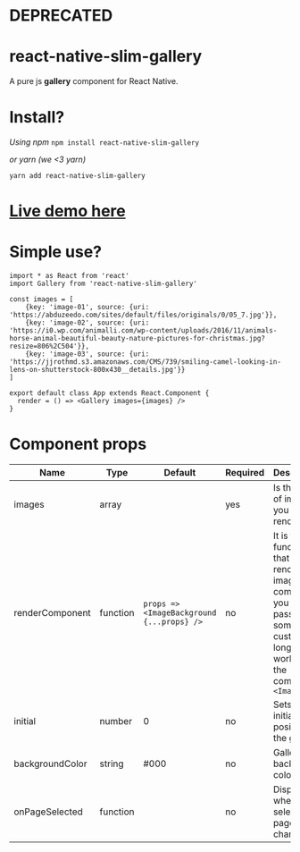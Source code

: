# DEPRECATED

# react-native-slim-gallery

A pure js **gallery** component for React Native.

# Install?

_Using npm_
`npm install react-native-slim-gallery`

_or yarn (we <3 yarn)_

`yarn add react-native-slim-gallery`

# [Live demo here](https://snack.expo.io/@felipepaetzold/react-native-slim-gallery-simple-example)

# Simple use?

    import * as React from 'react'
    import Gallery from 'react-native-slim-gallery'

    const images = [
        {key: 'image-01', source: {uri: 'https://abduzeedo.com/sites/default/files/originals/0/05_7.jpg'}},
        {key: 'image-02', source: {uri: 'https://i0.wp.com/animalli.com/wp-content/uploads/2016/11/animals-horse-animal-beautiful-beauty-nature-pictures-for-christmas.jpg?resize=806%2C504'}},
        {key: 'image-03', source: {uri: 'https://jjrothmd.s3.amazonaws.com/CMS/739/smiling-camel-looking-in-lens-on-shutterstock-800x430__details.jpg'}}
    ]

    export default class App extends React.Component {
      render = () => <Gallery images={images} />
    }

# Component props

| Name            | Type     | Default                                   | Required | Description                                                                                                                         |
| --------------- | -------- | ----------------------------------------- | -------- | ----------------------------------------------------------------------------------------------------------------------------------- |
| images          | array    |                                           | yes      | Is the array of images you want to render                                                                                           |
| renderComponent | function | `props => <ImageBackground {...props} />` | no       | It is the function that renders the image component, you can pass something custom as long as it works as the component `<Image />` |
| initial         | number   | 0                                         | no       | Sets the initial position of the gallery                                                                                            |
| backgroundColor | string   | #000                                      | no       | Gallery background color                                                                                                            |
| onPageSelected  | function |                                           | no       | Dispatched when the selected page changes                                                                                           |
